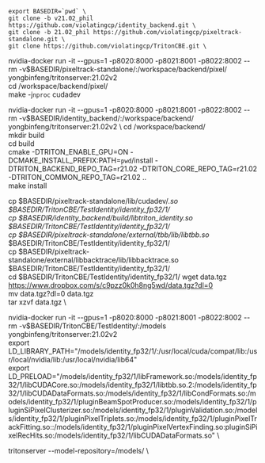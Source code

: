 ```
export BASEDIR=`pwd` \
git clone -b v21.02_phil https://github.com/violatingcp/identity_backend.git \
git clone -b 21.02_phil https://github.com/violatingcp/pixeltrack-standalone.git \
git clone https://github.com/violatingcp/TritonCBE.git \
```

nvidia-docker run -it --gpus=1 -p8020:8000 -p8021:8001 -p8022:8002 --rm -v$BASEDIR/pixeltrack-standalone/:/workspace/backend/pixel/ yongbinfeng/tritonserver:21.02v2 \
cd /workspace/backend/pixel/ \
make -j`nproc` cudadev 

nvidia-docker run -it --gpus=1 -p8020:8000 -p8021:8001 -p8022:8002 --rm -v$BASEDIR/identity_backend/:/workspace/backend/ yongbinfeng/tritonserver:21.02v2 \ 
cd /workspace/backend/ \
mkdir build \
cd build \
cmake -DTRITON_ENABLE_GPU=ON -DCMAKE_INSTALL_PREFIX:PATH=`pwd`/install -DTRITON_BACKEND_REPO_TAG=r21.02 -DTRITON_CORE_REPO_TAG=r21.02 -DTRITON_COMMON_REPO_TAG=r21.02 .. \
make install 

cp $BASEDIR/pixeltrack-standalone/lib/cudadev/*.so $BASEDIR/TritonCBE/TestIdentity/identity_fp32/1/ \
cp $BASEDIR/identity_backend/build/libtriton_identity.so                     $BASEDIR/TritonCBE/TestIdentity/identity_fp32/1/ \
cp $BASEDIR/pixeltrack-standalone/external/tbb/lib/libtbb.so*                $BASEDIR/TritonCBE/TestIdentity/identity_fp32/1/ \
cp $BASEDIR/pixeltrack-standalone/external/libbacktrace/lib/libbacktrace.so  $BASEDIR/TritonCBE/TestIdentity/identity_fp32/1/ \
cd $BASEDIR/TritonCBE/TestIdentity/identity_fp32/1/
wget data.tgz https://www.dropbox.com/s/c9pzz0k0h8ng5wd/data.tgz?dl=0  \
mv data.tgz?dl=0  data.tgz \
tar xzvf data.tgz \
 
nvidia-docker run -it --gpus=1 -p8020:8000 -p8021:8001 -p8022:8002 --rm -v$BASEDIR/TritonCBE/TestIdentity/:/models yongbinfeng/tritonserver:21.02v2 \
export LD_LIBRARY_PATH="/models/identity_fp32/1/:/usr/local/cuda/compat/lib:/usr/local/nvidia/lib:/usr/local/nvidia/lib64" \
export LD_PRELOAD="/models/identity_fp32/1/libFramework.so:/models/identity_fp32/1/libCUDACore.so:/models/identity_fp32/1/libtbb.so.2:/models/identity_fp32/1/libCUDADataFormats.so:/models/identity_fp32/1/libCondFormats.so:/models/identity_fp32/1/pluginBeamSpotProducer.so:/models/identity_fp32/1/pluginSiPixelClusterizer.so:/models/identity_fp32/1/pluginValidation.so:/models/identity_fp32/1/pluginPixelTriplets.so:/models/identity_fp32/1/pluginPixelTrackFitting.so::/models/identity_fp32/1/pluginPixelVertexFinding.so:pluginSiPixelRecHits.so:/models/identity_fp32/1/libCUDADataFormats.so" \

tritonserver --model-repository=/models/ \
